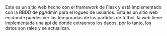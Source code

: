 Este es un sitio web hecho con el framework de Flask y está implementado con la BBDD de pgAdmin para el logueo de usuarios.
Esta es un sitio web en donde puedes ver las temporadas de los partidos de fútbol, la web tiene implementada una api de donde extraemos los dados, por lo tanto, los datos son rales y se actualizan.
